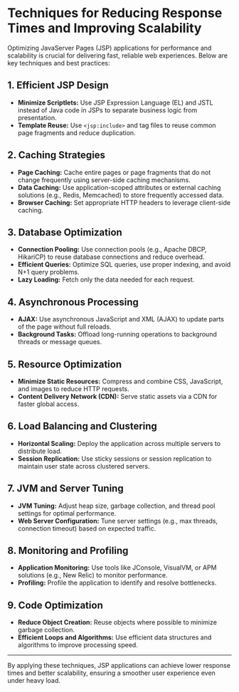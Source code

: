 # Techniques for Reducing Response Times and Improving Scalability

Optimizing JavaServer Pages (JSP) applications for performance and scalability is crucial for delivering fast, reliable web experiences. Below are key techniques and best practices:

## 1. Efficient JSP Design

- **Minimize Scriptlets:** Use JSP Expression Language (EL) and JSTL instead of Java code in JSPs to separate business logic from presentation.
- **Template Reuse:** Use `<jsp:include>` and tag files to reuse common page fragments and reduce duplication.

## 2. Caching Strategies

- **Page Caching:** Cache entire pages or page fragments that do not change frequently using server-side caching mechanisms.
- **Data Caching:** Use application-scoped attributes or external caching solutions (e.g., Redis, Memcached) to store frequently accessed data.
- **Browser Caching:** Set appropriate HTTP headers to leverage client-side caching.

## 3. Database Optimization

- **Connection Pooling:** Use connection pools (e.g., Apache DBCP, HikariCP) to reuse database connections and reduce overhead.
- **Efficient Queries:** Optimize SQL queries, use proper indexing, and avoid N+1 query problems.
- **Lazy Loading:** Fetch only the data needed for each request.

## 4. Asynchronous Processing

- **AJAX:** Use asynchronous JavaScript and XML (AJAX) to update parts of the page without full reloads.
- **Background Tasks:** Offload long-running operations to background threads or message queues.

## 5. Resource Optimization

- **Minimize Static Resources:** Compress and combine CSS, JavaScript, and images to reduce HTTP requests.
- **Content Delivery Network (CDN):** Serve static assets via a CDN for faster global access.

## 6. Load Balancing and Clustering

- **Horizontal Scaling:** Deploy the application across multiple servers to distribute load.
- **Session Replication:** Use sticky sessions or session replication to maintain user state across clustered servers.

## 7. JVM and Server Tuning

- **JVM Tuning:** Adjust heap size, garbage collection, and thread pool settings for optimal performance.
- **Web Server Configuration:** Tune server settings (e.g., max threads, connection timeout) based on expected traffic.

## 8. Monitoring and Profiling

- **Application Monitoring:** Use tools like JConsole, VisualVM, or APM solutions (e.g., New Relic) to monitor performance.
- **Profiling:** Profile the application to identify and resolve bottlenecks.

## 9. Code Optimization

- **Reduce Object Creation:** Reuse objects where possible to minimize garbage collection.
- **Efficient Loops and Algorithms:** Use efficient data structures and algorithms to improve processing speed.

---

By applying these techniques, JSP applications can achieve lower response times and better scalability, ensuring a smoother user experience even under heavy load.
